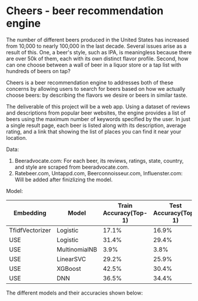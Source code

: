 # Cheers - beer recommendation engine

The number of different beers produced in the United States has increased from 10,000 to nearly 100,000 in the last decade. Several issues arise as a result of this. One, a beer's style, such as IPA, is meaningless because there are over 50k of them, each with its own distinct flavor profile. Second, how can one choose between a wall of beer in a liquor store or a tap list with hundreds of beers on tap?

Cheers is a beer recommendation engine to addresses both of these concerns by allowing users to search for beers based on how we actually choose beers: by describing the flavors we desire or beers in similar taste.

The deliverable of this project will be a web app. Using a dataset of reviews and descriptions from popular beer websites, the engine provides a list of beers using the maximum number of keywords specified by the user.  In just a single result page, each beer is listed along with its description, average rating, and a link that showing the list of places you can find it near your location.

Data:

  1. Beeradvocate.com: For each beer, its reviews, ratings, state,	country, and	style are scraped from beeradvocate.com.
  2. Ratebeer.com, Untappd.com, Beerconnoisseur.com, Influenster.com: Will be added after finizlizing the model.

Model:

| Embedding | Model | Train Accuracy(Top-1) | Test Accuracy(Top-1) | Train Accuracy(Top-5) | Test Accuracy(Top-5) |
| --- | --- | --- | --- | --- | --- |
| TfidfVectorizer | Logistic | 17.1% | 16.9% | 34.9% | 34.5% |
| USE | Logistic | 31.4% | 29.4% | 54.5% | 54.4% |
| USE | MultinomialNB | 3.9% | 3.8% | 11.5% | 11.4% |
| USE | LinearSVC | 29.2% | 25.9% | 51.3% | 50.1% |
| USE | XGBoost | 42.5% | 30.4% | 72.1% | 55.9% |
| USE | DNN | 36.5% | 34.4% | 59.9% | 59.2% |

The different models and their accuracies shown below:

